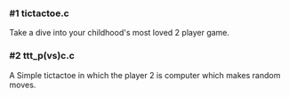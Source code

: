 

### #1 tictactoe.c
   Take a dive into your childhood's most loved 2 player game.
### #2 ttt_p(vs)c.c
   A Simple tictactoe in which the player 2 is computer which makes random moves.
  
